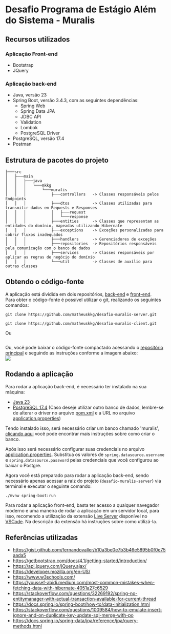# Desafio Programa de Estágio Além do Sistema - Muralis

## Recursos utilizados

### Aplicação Front-end
* Bootstrap
* JQuery

### Aplicação back-end
* Java, versão 23
* Spring Boot, versão 3.4.3, com as seguintes dependências:
  * Spring Web
  * Spring Data JPA
  * JDBC API
  * Validation
  * Lombok
  * PostgreSQL Driver
* PostgreSQL, versão 17.4
* Postman

## Estrutura de pacotes do projeto
```
├───src
│   ├───main
│   │   ├───java
│   │   │   └───mkkg
│   │   │       └───muralis
│   │   │           ├───controllers   -> Classes responsáveis pelos Endpoints
│   │   │           ├───dtos          -> Classes utilizadas para transmitir dados em Requests e Responses
│   │   │           │   ├───request
│   │   │           │   └───response
│   │   │           ├───entities      -> Classes que representam as entidades do domínio, mapeadas utilizando Hibernate
│   │   │           ├───exceptions    -> Exceções personalizadas para cobrir fluxos inadequados
│   │   │           ├───handlers      -> Gerenciadores de exceções
│   │   │           ├───repositories  -> Repositórios responsáveis pela comunicação com o banco de dados
│   │   │           ├───services      -> Classes responsáveis por aplicar as regras de negócio do domínio
│   │   │           └───util          -> Classes de auxílio para outras classes
```

## Obtendo o código-fonte
A aplicação está dividida em dois repositórios, 
[back-end](https://github.com/matheuskkg/desafio-muralis-server) 
e [front-end](https://github.com/matheuskkg/desafio-muralis-client).
<br>
Para obter o código-fonte é possível utilizar o git, realizando os seguintes comandos:<br>
```
git clone https://github.com/matheuskkg/desafio-muralis-server.git

git clone https://github.com/matheuskkg/desafio-muralis-client.git
```
Ou
```

```

Ou, você pode baixar o código-fonte compactado acessando o [repositório principal]() e seguindo as instruções conforme a imagem abaixo:
<br><img src="https://sites.northwestern.edu/researchcomputing/files/2021/05/github.png">

## Rodando a aplicação
Para rodar a aplicação back-end, é necessário ter instalado na sua máquina:
* [Java 23](https://www.oracle.com/br/java/technologies/downloads/#java23)
* [PostgreSQL 17.4](https://www.enterprisedb.com/downloads/postgres-postgresql-downloads) (Caso deseje utilizar outro banco de dados, lembre-se de alterar o driver no arquivo [pom.xml](server/pom.xml) e a URL no arquivo [application.properties](server/src/main/resources/application.properties))

Tendo instalado isso, será necessário criar um banco chamado 'muralis',
[clicando aqui](https://www.tutorialsteacher.com/postgresql/create-database)
você pode encontrar mais instruções sobre como criar o banco.

Após isso será necessário configurar suas credenciais no arquivo [application.properties](server/src/main/resources/application.properties).
Substitua os valores de `spring.datasource.username` e `spring.datasource.password` pelas
credenciais que você configurou ao baixar o Postgre.

Agora você está preparado para rodar a aplicação back-end, sendo necessário apenas acessar a raiz do
projeto (`desafio-muralis-server`) via terminal e executar o seguinte comando:
```
./mvnw spring-boot:run
```

Para rodar a aplicação front-end, basta ter acesso a qualquer navegador moderno e uma 
maneira de rodar a aplicação em um servidor local, para isso, 
recomendo a utilização da extensão 
[Live Server](https://marketplace.visualstudio.com/items?itemName=ritwickdey.LiveServer) 
disponível no [VSCode](https://code.visualstudio.com/download). 
Na descrição da extensão há instruções sobre como utilizá-la.

## Referências utilizadas
* https://gist.github.com/fernandovaller/b10a3be0e7b3b46e5895b0f0e75aada5
* https://getbootstrap.com/docs/4.1/getting-started/introduction/
* https://api.jquery.com/jQuery.ajax/
* https://developer.mozilla.org/en-US/
* https://www.w3schools.com/
* https://youssef-abidi.medium.com/most-common-mistakes-when-fetching-data-with-hibernate-4051a27c6529
* https://stackoverflow.com/questions/32269192/spring-no-entitymanager-with-actual-transaction-available-for-current-thread
* https://docs.spring.io/spring-boot/how-to/data-initialization.html
* https://stackoverflow.com/questions/1009584/how-to-emulate-insert-ignore-and-on-duplicate-key-update-sql-merge-with-po
* https://docs.spring.io/spring-data/jpa/reference/jpa/query-methods.html


